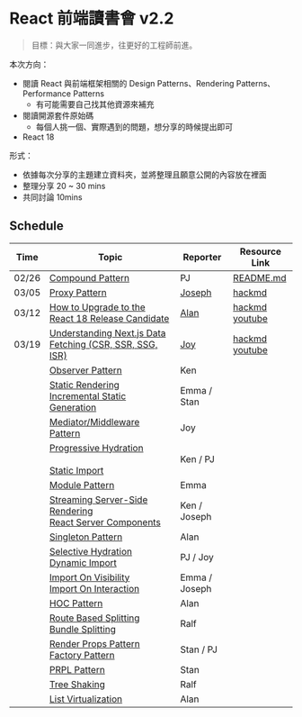 # React 前端讀書會 v2.2

> 目標：與大家一同進步，往更好的工程師前進。

本次方向：

- 閱讀 React 與前端框架相關的 Design Patterns、Rendering Patterns、Performance Patterns
  - 有可能需要自己找其他資源來補充
- 閱讀開源套件原始碼
  - 每個人挑一個、實際遇到的問題，想分享的時候提出即可
- React 18

形式：

- 依據每次分享的主題建立資料夾，並將整理且願意公開的內容放在裡面
- 整理分享 20 ~ 30 mins
- 共同討論 10mins

## Schedule

| Time  | Topic                                                        | Reporter                                | Resource Link                                                |
| ----- | ------------------------------------------------------------ | --------------------------------------- | ------------------------------------------------------------ |
| 02/26 | [Compound Pattern](https://www.patterns.dev/posts/compound-pattern/) | PJ                                      | [README.md](./Compound%20Pattern)                            |
| 03/05 | [Proxy Pattern](https://www.patterns.dev/posts/proxy-pattern/) | [Joseph](https://github.com/joseph2068) | [hackmd](https://hackmd.io/bZaCFJKTRMqR_rBqEkBFvg?view)      |
| 03/12 | [How to Upgrade to the React 18 Release Candidate](https://reactjs.org/blog/2022/03/08/react-18-upgrade-guide.html) | [Alan](https://github.com/ChaoTzuJung)  | [hackmd](https://hackmd.io/mzTXi3yqQLqpy-qgV9GO5A?view)<br />[youtube](https://www.youtube.com/watch?v=RfHb6_dvhgY&list=PLIoQk0yF-htGsRxlqILXLhXWXIY9iIKsl&index=28) |
| 03/19 | [Understanding Next.js Data Fetching (CSR, SSR, SSG, ISR)](https://theodorusclarence.com/blog/nextjs-fetch-method) | [Joy](https://github.com/CodewJoy)      | [hackmd](https://hackmd.io/aCjbg0QtQrqCYoe_wugfBw)<br />[youtube](https://www.youtube.com/watch?v=vcIEuwM4VW4&list=PLIoQk0yF-htGsRxlqILXLhXWXIY9iIKsl&index=29) |
|       | [Observer Pattern](https://www.patterns.dev/posts/observer-pattern/) | Ken                                     |                                                              |
|       | [Static Rendering](https://www.patterns.dev/posts/static-rendering/)<br />[Incremental Static Generation](https://www.patterns.dev/posts/incremental-static-rendering/) | Emma / Stan                             |                                                              |
|       | [Mediator/Middleware Pattern](https://www.patterns.dev/posts/mediator-pattern/) | Joy                                     |                                                              |
|       | [Progressive Hydration](https://www.patterns.dev/posts/progressive-hydration/) <br /><br />[Static Import](https://www.patterns.dev/posts/static-import/) | Ken / PJ                                |                                                              |
|       | [Module Pattern](https://www.patterns.dev/posts/module-pattern/) | Emma                                    |                                                              |
|       | [Streaming Server-Side Rendering](https://www.patterns.dev/posts/ssr/) <br />[React Server Components](https://www.patterns.dev/posts/react-server-components/) | Ken / Joseph                            |                                                              |
|       | [Singleton Pattern](https://www.patterns.dev/posts/singleton-pattern/) | Alan                                    |                                                              |
|       | [Selective Hydration](https://www.patterns.dev/posts/react-selective-hydration/)<br />[Dynamic Import](https://www.patterns.dev/posts/dynamic-import/) | PJ / Joy                                |                                                              |
|       | [Import On Visibility](https://www.patterns.dev/posts/import-on-visibility/)<br />[Import On Interaction](https://www.patterns.dev/posts/import-on-interaction/) | Emma / Joseph                           |                                                              |
|       | [HOC Pattern](https://www.patterns.dev/posts/hoc-pattern/)   | Alan                                    |                                                              |
|       | [Route Based Splitting](https://www.patterns.dev/posts/route-based/)<br />[Bundle Splitting](https://www.patterns.dev/posts/bundle-splitting/) | Ralf                                    |                                                              |
|       | [Render Props Pattern](https://www.patterns.dev/posts/render-props-pattern/)<br />[Factory Pattern](https://www.patterns.dev/posts/factory-pattern/) | Stan / PJ                               |                                                              |
|       | [PRPL Pattern](https://www.patterns.dev/posts/prpl/)         | Stan                                    |                                                              |
|       | [Tree Shaking](https://www.patterns.dev/posts/tree-shaking/) | Ralf                                    |                                                              |
|       | [List Virtualization](https://www.patterns.dev/posts/virtual-lists/) | Alan                                    |                                                              |

